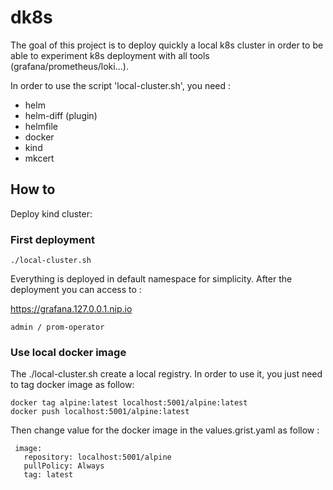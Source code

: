 # dk8s

The goal of this project is to deploy quickly a local k8s cluster in order to be able to experiment k8s deployment with all tools (grafana/prometheus/loki...).


In order to use the script 'local-cluster.sh', you need :

- helm
- helm-diff  (plugin)
- helmfile
- docker
- kind
- mkcert

## How to

Deploy kind cluster:

### First deployment

```
./local-cluster.sh
```

Everything is deployed in default namespace for simplicity. After the deployment you can access to :

https://grafana.127.0.0.1.nip.io

```
admin / prom-operator
```

### Use local docker image

The ./local-cluster.sh create a local registry. In order to use it, you just need to tag docker image as follow:

```
docker tag alpine:latest localhost:5001/alpine:latest
docker push localhost:5001/alpine:latest
```

Then change value for the  docker image in the values.grist.yaml  as follow :

```
 image:
   repository: localhost:5001/alpine
   pullPolicy: Always
   tag: latest
```

